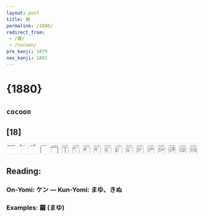 ```yaml
---
layout: post
title: 繭
permalink: /1880/
redirect_from:
 - /繭/
 - /cocoon/
pre_kanji: 1879
nex_kanji: 1881
---
```


# {1880}

## `cocoon`

## [18]

<div class="stroke"><img src="../images/E7B9AD.png" /></div>

## Reading:

### On-Yomi: ケン &mdash; Kun-Yomi: まゆ、きぬ

### Examples: 繭 (まゆ)
